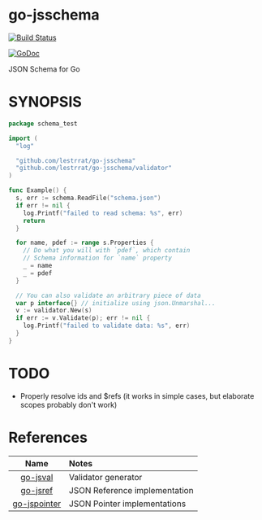# go-jsschema

[![Build Status](https://travis-ci.org/lestrrat/go-jsschema.svg?branch=master)](https://travis-ci.org/lestrrat/go-jsschema)

[![GoDoc](https://godoc.org/github.com/lestrrat/go-jsschema?status.svg)](https://godoc.org/github.com/lestrrat/go-jsschema)

JSON Schema for Go

# SYNOPSIS

```go
package schema_test

import (
  "log"

  "github.com/lestrrat/go-jsschema"
  "github.com/lestrrat/go-jsschema/validator"
)

func Example() {
  s, err := schema.ReadFile("schema.json")
  if err != nil {
    log.Printf("failed to read schema: %s", err)
    return
  }

  for name, pdef := range s.Properties {
    // Do what you will with `pdef`, which contain
    // Schema information for `name` property
    _ = name
    _ = pdef
  }

  // You can also validate an arbitrary piece of data
  var p interface{} // initialize using json.Unmarshal...
  v := validator.New(s)
  if err := v.Validate(p); err != nil {
    log.Printf("failed to validate data: %s", err)
  }
}
```

# TODO

* Properly resolve ids and $refs (it works in simple cases, but elaborate scopes probably don't work)

# References

| Name                                                     | Notes                         |
|:--------------------------------------------------------:|:------------------------------|
| [go-jsval](https://github.com/lestrrat/go-jsval)         | Validator generator           |
| [go-jsref](https://github.com/lestrrat/go-jsref)         | JSON Reference implementation |
| [go-jspointer](https://github.com/lestrrat/go-jspointer) | JSON Pointer implementations  |
